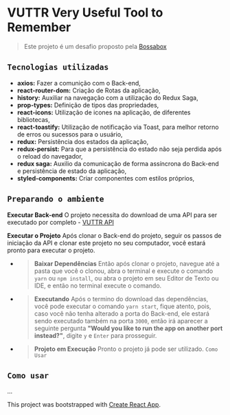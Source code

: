 # VUTTR Very Useful Tool to Remember

> Este projeto é um desafio proposto pela [Bossabox](https://bossabox.com/para-empresas)

## `Tecnologias utilizadas`
- __axios:__ Fazer a comunição com o Back-end,
- __react-router-dom:__ Criação de Rotas da aplicação,
- __history:__ Auxiliar na navegação com a utilização do Redux Saga,
- __prop-types:__ Definição de tipos das propriedades,
- __react-icons:__ Utilização de icones na aplicação, de diferentes bibliotecas,
- __react-toastify:__ Utilização de notificação via Toast, para melhor retorno de erros ou sucessos para o usuário,
- __redux:__ Persistência dos estados da aplicação,
- __redux-persist:__ Para que a persistência do estado não seja perdida após o reload do navegador,
- __redux saga:__ Auxilio da comunicação de forma assíncrona do Back-end e persistência de estado da aplicação,
- __styled-components:__ Criar componentes com estilos próprios,

## `Preparando o ambiente`

  **Executar Back-end**
  O projeto necessita do download de uma API para ser executado por completo - [VUTTR API](https://github.com/Wellios/VUTTR-API)

  **Executar o Projeto**
  Após clonar o Back-end do projeto, seguir os passos de iniciação da API e clonar este projeto no seu computador, você estará pronto     para executar o projeto.

  - > **Baixar Dependências**
  Então após clonar o projeto, navegue até a pasta que você o clonou, abra o terminal e execute o comando `yarn` ou `npm install`, ou     abra o projeto em seu Editor de Texto ou IDE, e então no terminal execute o comando.

  - > **Executando**
  Após o termino do download das dependências, você pode executar o comando `yarn start`, fique atento, pois, caso você não tenha         alterado a porta do Back-end, ele estará sendo executado também na porta `3000`, então irá aparecer a seguinte pergunta __"Would you     like to run the app on another port instead?"__, digite `y` e `Enter` para prosseguir.

  - > **Projeto em Execução**
   Pronto o projeto já pode ser utilizado. `Como Usar`

## `Como usar`
...

This project was bootstrapped with [Create React App](https://github.com/facebook/create-react-app).
